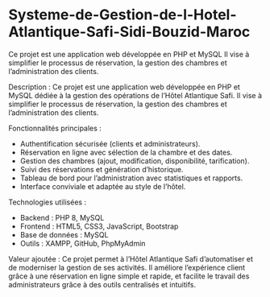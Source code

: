 # Systeme-de-Gestion-de-l-Hotel-Atlantique-Safi-Sidi-Bouzid-Maroc
  Ce projet est une application web développée en PHP et MySQL  Il vise à simplifier le processus de réservation, la gestion des chambres et l’administration des clients. 

Description :
Ce projet est une application web développée en PHP et MySQL dédiée à la gestion des opérations de l’Hôtel Atlantique Safi. 
Il vise à simplifier le processus de réservation, la gestion des chambres et l’administration des clients.

Fonctionnalités principales :
- Authentification sécurisée (clients et administrateurs).
- Réservation en ligne avec sélection de la chambre et des dates.
- Gestion des chambres (ajout, modification, disponibilité, tarification).
- Suivi des réservations et génération d’historique.
- Tableau de bord pour l’administration avec statistiques et rapports.
- Interface conviviale et adaptée au style de l’hôtel.

Technologies utilisées :
- Backend : PHP 8, MySQL
- Frontend : HTML5, CSS3, JavaScript, Bootstrap
- Base de données : MySQL
- Outils : XAMPP, GitHub, PhpMyAdmin

Valeur ajoutée :
Ce projet permet à l’Hôtel Atlantique Safi d’automatiser et de moderniser la gestion de ses activités. 
Il améliore l’expérience client grâce à une réservation en ligne simple et rapide, et facilite le travail 
des administrateurs grâce à des outils centralisés et intuitifs.

